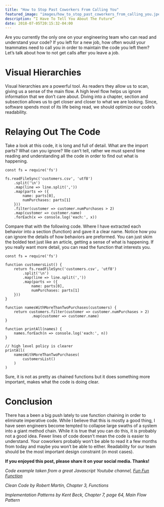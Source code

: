 ```yaml
---
title: "How to Stop Past Coworkers From Calling You"
featured_image: "images/how_to_stop_past_coworkers_from_calling_you.jpeg"
description: “I Have To Tell You About The Future”
date: 2018-07-05T20:15:32-04:00
---
```


Are you currently the only one on your engineering team who can read and understand your code? If you left for a new job, how often would your teammates need to call you in order to maintain the code you left them? Let’s talk about how to not get calls after you leave a job.

# Visual Hierarchies

Visual hierarchies are a powerful tool. As readers they allow us to scan, giving us a sense of the main flow. A high level flow helps us ignore information that we don’t care about. Diving into a chapter, section and subsection allows us to get closer and closer to what we are looking. Since, software spends most of its life being read, we should optimize our code’s readability.

# Relaying Out The Code

Take a look at this code, it is long and full of detail. What are the import parts? What can you ignore? We can’t tell, rather we must spend time reading and understanding all the code in order to find out what is happening.

```
const fs = require('fs')

fs.readFileSync('customers.csv', 'utf8')
    .split('\n')
    .map(line => line.split(','))
    .map(parts => ({
        name: parts[0],
        numPurchases: parts[1]
    }))
    .filter(customer => customer.numPurchases > 2)
    .map(customer => customer.name)
    .forEach(x => console.log('each:', x))
```

Compare that with the following code. Where I have extracted each behavior into a section (function) and gave it a clear name. Notice how you can ignore the details of how behaviors are preformed. You can just skim the bolded text just like an article, getting a sense of what is happening. If you really want more detail, you can read the function that interests you.

```
const fs = require('fs')

function customersList() {
    return fs.readFileSync('customers.csv', 'utf8')
        .split('\n')
        .map(line => line.split(','))
        .map(parts => ({
            name: parts[0],
            numPurchases: parts[1]
    }))
}

function namesWithMoreThanTwoPurchases(customers) {
    return customers.filter(customer => customer.numPurchases > 2)
            .map(customer => customer.name)
}

function printAll(names) {
    names.forEach(n => console.log('each:', n))
}

// high level policy is clearer
printAll(
    namesWithMoreThanTwoPurchases(
        customersList()
    )
)

```

Sure, it is not as pretty as chained functions but it does something more important, makes what the code is doing clear.

# Conclusion

There has a been a big push lately to use function chaining in order to eliminate imperative code. While I believe that this is mostly a good thing, I have seen engineers become tempted to collapse large swaths of a system into a giant method chain. While it is true that you can do this, it is probably not a good idea. Fewer lines of code doesn’t mean the code is easier to understand. Your coworkers probably won’t be able to read it a few months from today and maybe you won’t be able to either. Readability for our team should be the most important design constraint (in most cases).

**If you enjoyed this post, please share it on your social media. Thanks!**

*Code example taken from a great Javascript Youtube channel, [Fun Fun Function](https://www.youtube.com/watch?v=UD2dZw9iHCc&list=PL0zVEGEvSaeEd9hlmCXrk5yUyqUag-n84&index=11)*

*Clean Code by Robert Martin, Chapter 3, Functions*

*Implementation Patterns by Kent Beck, Chapter 7, page 64, Main Flow Pattern*